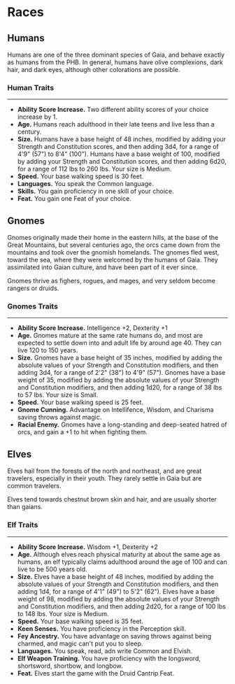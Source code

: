 # Races

## Humans

Humans are one of the three dominant species of Gaia, and behave exactly as humans from the PHB.  In general, humans have olive complexions, dark hair, and dark eyes, although other colorations are possible. 

### Human Traits

___
- **Ability Score Increase.**  Two different ability scores of your choice increase by 1.
- **Age.** Humans reach adulthood in their late teens and live less than a century.
- **Size.** Humans have a base height of 48 inches, modified by adding your Strength and Constitution scores, and then adding 3d4, for a range of 4'9" (57") to 8'4" (100").  Humans have a base weight of 100, modified by adding your Strength and Constitution scores, and then adding 6d20, for a range of 112 lbs to 260 lbs.  Your size is Medium.
- **Speed.** Your base walking speed is 30 feet.
- **Languages.** You speak the Common language.
- **Skills.** You gain proficiency in one skill of your choice.
- **Feat.**  You gain one Feat of your choice.

## Gnomes

Gnomes originally made their home in the eastern hills, at the base of the Great Mountains, but several centuries ago, the orcs came down from the mountains and took over the gnomish homelands.  The gnomes fled west, toward the sea, where they were welcomed by the humans of Gaia.  They assimilated into Gaian culture, and have been part of it ever since.

Gnomes thrive as fighers, rogues, and mages, and very seldom become rangers or druids.

### Gnomes Traits

___
- **Ability Score Increase.** Intelligence +2, Dexterity +1
- **Age.** Gnomes mature at the same rate humans do, and most are expected to settle down into and adult life by around age 40.  They can live 120 to 150 years.
- **Size.** Gnomes have a base height of 35 inches, modified by adding the absolute values of your Strength and Constitution modifiers, and then adding 3d4, for a range of 2'2" (38") to 4'9" (57").  Gnomes have a base weight of 35, modified by adding the absolute values of your Strength and Constitution modifiers, and then adding 1d20, for a range of 38 lbs to 57 lbs.  Your size is Small.
- **Speed.** Your base walking speed is 25 feet.
- **Gnome Cunning.** Advantage on Intellifence, Wisdom, and Charisma saving throws against magic.
- **Racial Enemy.** Gnomes have a long-standing and deep-seated hatred of orcs, and gain a +1 to hit when fighting them.

## Elves

Elves hail from the forests of the north and northeast, and are great travelers, especially in their youth.  They rarely settle in Gaia but are common travelers.

Elves tend towards chestnut brown skin and hair, and are usually shorter than gaians.

### Elf Traits

___
- **Ability Score Increase.** Wisdom +1, Dexterity +2
- **Age.** Although elves reach physical maturity at about the same age as humans, an elf typically claims adulthood around the age of 100 and can live to be 500 years old.
- **Size.** Elves have a base height of 48 inches, modified by adding the absolute values of your Strength and Constitution modifiers, and then adding 1d4, for a range of 4'1" (49") to 5'2" (62").  Elves have a base weight of 98, modified by adding the absolute values of your Strength and Constitution modifiers, and then adding 2d20, for a range of 100 lbs to 148 lbs.  Your size is Medium.
- **Speed.** Your base walking speed is 35 feet.
- **Keen Senses.** You have proficiency in the Perception skill.
- **Fey Ancestry.** You have advantage on saving throws against being charmed, and magic can't put you to sleep.
- **Languages.** You speak, read, adn write Common and Elvish.
- **Elf Weapon Training.** You have proficiency with the longsword, shortsword, shortbow, and longbow.
- **Feat.** Elves start the game with the Druid Cantrip Feat.
